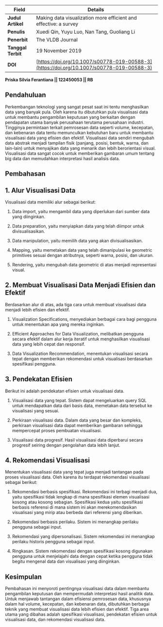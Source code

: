 | **Field**          | **Details**                                                                         |
|--------------------|-------------------------------------------------------------------------------------|
| **Judul Artikel**  | Making data visualization more efficient and effective: a survey                    |
| **Penulis**        | Xuedi Qin, Yuyu Luo, Nan Tang, Guoliang Li                                           |
| **Penerbit**       | The VLDB Journal                                                                     |
| **Tanggal Terbit** | 19 November 2019                                                                     |
| **DOI**            | [https://doi.org/10.1007/s00778-019-00588-3](https://doi.org/10.1007/s00778-019-00588-3) |

**Priska Silvia Ferantiana || 122450053 || RB**

## Pendahuluan 

Perkembangan teknologi yang sangat pesat saat ini tentu menghasilkan data yang banyak pula. Oleh karena itu dibutuhkan pula visualisasi data untuk membantu pengambilan keputusan yang berkaitan dengan pendapatan utama banyak perusahaan terutama perusahaan industri. Tingginya permintaan terkait pemrosesan data seperti volume, kecepatan, dan kebenaran data tentu memunculkan kebutuhan baru untuk membantu visualisasi data yang efisien dan efektif. Visualisasi data sendiri mengubah data abstrak menjadi tampilan fisik (panjang, posisi, bentuk, warna, dan lain-lain) untuk menyajikan data yang menarik dan lebih berorientasi visual. Visualisasi data sangat cocok untuk memberikan gambaran umum tentang big data dan memudahkan interpretasi hasil analisis data. 

 

## Pembahasan
## 1. Alur Visualisasi Data

Visualisasi data memiliki alur sebagai berikut: 

1. Data import, yaitu mengambil data yang diperlukan dari sumber data yang diinginkan. 

2. Data preparation, yaitu menyiapkan data yang telah diimpor untuk divisualisasikan. 

3. Data manipulation, yaitu memilih data yang akan divisualisasikan. 

4. Mapping, yaitu memetakan data yang telah dimanipulasi ke geometric primitives sesuai dengan atributnya, seperti warna, posisi, dan ukuran. 

5. Rendering, yaitu mengubah data geometric di atas menjadi representasi visual. 

 
## 2. Membuat Visualisasi Data Menjadi Efisien dan Efektif
Berdasarkan alur di atas, ada tiga cara untuk membuat visualisasi data menjadi lebih efisien dan efektif. 

1. Visualization Specifications, menyediakan berbagai cara bagi pengguna untuk menentukan apa yang mereka inginkan. 

2. Efficient Approaches for Data Visualization, melibatkan pengguna secara efektif dalam alur kerja iteratif untuk menghasilkan visualisasi data yang lebih cepat dan responsif. 

3. Data Visualization Recommendation, menentukan visualisasi secara tepat dengan memberikan rekomendasi untuk visualisasi berdasarkan spesifikasi pengguna. 

 
## 3. Pendekatan Efisien
Berikut ini adalah pendekatan efisien untuk visualisasi data. 

1. Visualisasi data yang tepat. 
Sistem dapat mengeluarkan query SQL untuk mendapatkan data dari basis data, memetakan data tersebut ke visualisasi yang sesuai. 

2. Perkiraan visualisasi data. 
Dalam data yang besar dan kompleks, perkiraan visualisasi data dapat memberikan gambaran sehingga mempercepat proses pembuatan visualisasi. 

3. Visualisasi data progresif. 
Hasil visualisasi data diperbarui secara progresif seiring dengan pengolahan data lebih lanjut. 

 
## 4. Rekomendasi Visualisasi
Menentukan visualisasi data yang tepat juga menjadi tantangan pada proses visualisasi data. Oleh karena itu terdapat rekomendasi visualisasi sebagai berikut: 

1. Rekomendasi berbasis spesifikasi. Rekomendasi ini terbagi menjadi dua, yaitu spesifikasi tidak lengkap di mana spesifikasi elemen visualisasi kosong atau kosong sebagian. Spesifikasi kedua yaitu spesifikasi berbasis referensi di mana sistem ini akan merekomendasikan visualisasi yang mirip atau berbeda dari referensi yang diberikan. 

2. Rekomendasi berbasis perilaku. Sistem ini menangkap perilaku pengguna sebagai input. 

3. Rekomendasi yang dipersonalisasi. Sistem rekomendasi ini menangkap perilaku historis pengguna sebagai input. 

4. Ringkasan. Sistem rekomendasi dengan spesifikasi kosong digunakan pengguna untuk menjelajahi data dengan cepat ketika pengguna tidak begitu mengenal data dan visualisasi yang diinginkan. 

 

## Kesimpulan 

Pembahasan ini menyoroti pentingnya visualisasi data dalam membantu pengambilan keputusan dan mempermudah interpretasi hasil analitik data. Untuk menjawab tantangan dalam efisiensi pemrosesan data, khususnya dalam hal volume, kecepatan, dan kebenaran data, dibutuhkan berbagai teknik yang membuat visualisasi data lebih efisien dan efektif. Tiga area utama yang dibahas adalah spesifikasi visualisasi, pendekatan efisien untuk visualisasi data, dan rekomendasi visualisasi data. 
